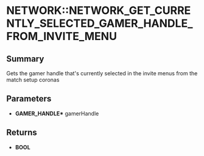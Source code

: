# NETWORK::NETWORK_GET_CURRENTLY_SELECTED_GAMER_HANDLE_FROM_INVITE_MENU

## Summary
Gets the gamer handle that's currently selected in the invite menus from the match setup coronas

## Parameters
* **GAMER_HANDLE\*** gamerHandle

## Returns
* **BOOL**